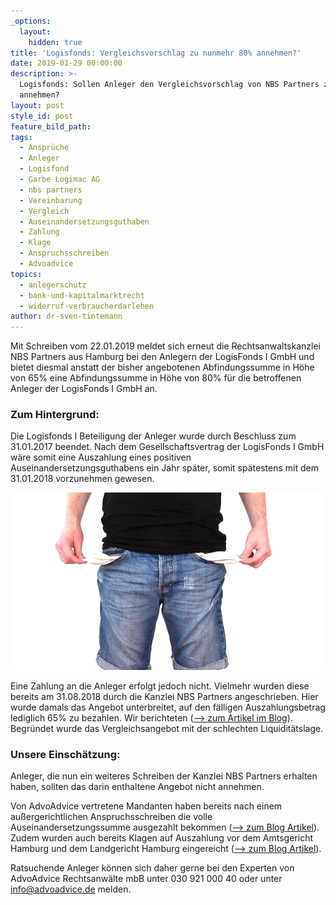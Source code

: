```yaml
---
_options:
  layout:
    hidden: true
title: 'Logisfonds: Vergleichsvorschlag zu nunmehr 80% annehmen?'
date: 2019-01-29 00:00:00
description: >-
  Logisfonds: Sollen Anleger den Vergleichsvorschlag von NBS Partners zu 80%
  annehmen?
layout: post
style_id: post
feature_bild_path:
tags:
  - Ansprüche
  - Anleger
  - Logisfond
  - Garbe Logimac AG
  - nbs partners
  - Vereinbarung
  - Vergleich
  - Auseinandersetzungsguthaben
  - Zahlung
  - Klage
  - Anspruchsschreiben
  - Advoadvice
topics:
  - anlegerschutz
  - bank-und-kapitalmarktrecht
  - widerruf-verbraucherdarlehen
author: dr-sven-tintemann
---
```


Mit Schreiben vom 22.01.2019 meldet sich erneut die Rechtsanwaltskanzlei NBS Partners aus Hamburg bei den Anlegern der LogisFonds I GmbH und bietet diesmal anstatt der bisher angebotenen Abfindungssumme in H&ouml;he von 65% eine Abfindungssumme in H&ouml;he von 80% f&uuml;r die betroffenen Anleger der LogisFonds I GmbH an.

### Zum Hintergrund:

Die Logisfonds I Beteiligung der Anleger wurde durch Beschluss zum 31.01.2017 beendet. Nach dem Gesellschaftsvertrag der LogisFonds I GmbH w&auml;re somit eine Auszahlung eines positiven Auseinandersetzungsguthabens ein Jahr sp&auml;ter, somit sp&auml;testens mit dem 31.01.2018 vorzunehmen gewesen.

![Taschen leer - Foto Pixabay](/uploads/no-money-2070384-640-4.jpg "Sind die Taschen der Logisfonds wirklich leer?")

Eine Zahlung an die Anleger erfolgt jedoch nicht. Vielmehr wurden diese bereits am 31.08.2018 durch die Kanzlei NBS Partners angeschrieben. Hier wurde damals das Angebot unterbreitet, auf den f&auml;lligen Auszahlungsbetrag lediglich 65% zu bezahlen. Wir berichteten ([--&gt; zum Artikel im Blog](/blog/logisfonds-i-auszahlung-nur-in-h%C3%B6he-von-65-an-sprint-anleger/)). Begr&uuml;ndet wurde das Vergleichsangebot mit der schlechten Liquidit&auml;tslage.

### Unsere Einsch&auml;tzung:

Anleger, die nun ein weiteres Schreiben der Kanzlei NBS Partners erhalten haben, sollten das darin enthaltene Angebot nicht annehmen.

Von AdvoAdvice vertretene Mandanten haben bereits nach einem au&szlig;ergerichtlichen Anspruchsschreiben die volle Auseinandersetzungssumme ausgezahlt bekommen ([--&gt; zum Blog Artikel](/blog/logisfonds-zahlt-kompletten-auseinandersetzungsbetrag-nach-zahlungsaufforderung/)). Zudem wurden auch bereits Klagen auf Auszahlung vor dem Amtsgericht Hamburg und dem Landgericht Hamburg eingereicht ([--&gt; zum Blog Artikel](/blog/logisfonds-i-klage-auf-auszahlung-vor-ag-hamburg-eingereicht/)).

Ratsuchende Anleger k&ouml;nnen sich daher gerne bei den Experten von AdvoAdvice Rechtsanw&auml;lte mbB unter 030 921 000 40 oder unter info@advoadvice.de melden.